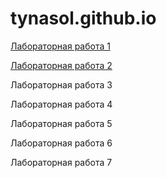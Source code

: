 # tynasol.github.io
[Лабораторная работа 1](https://tynasol.github.io/)

[Лабораторная работа 2](https://tynasol.github.io/)

Лабораторная работа 3

Лабораторная работа 4

Лабораторная работа 5

Лабораторная работа 6

Лабораторная работа 7
